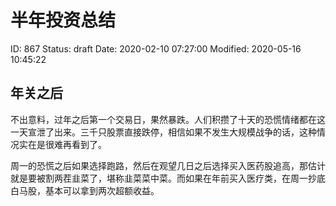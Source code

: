 # 半年投资总结


ID: 867
Status: draft
Date: 2020-02-10 07:27:00
Modified: 2020-05-16 10:45:22


## 年关之后

不出意料，过年之后第一个交易日，果然暴跌。人们积攒了十天的恐慌情绪都在这一天宣泄了出来。三千只股票直接跌停，相信如果不发生大规模战争的话，这种情况实在是很难再看到了。

周一的恐慌之后如果选择跑路，然后在观望几日之后选择买入医药股追高，那估计就是要被割两茬韭菜了，堪称韭菜菜中菜。而如果在年前买入医疗类，在周一抄底白马股，基本可以拿到两次超额收益。